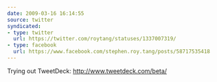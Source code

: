 ```yaml
---
date: 2009-03-16 16:14:55
source: twitter
syndicated:
- type: twitter
  url: https://twitter.com/roytang/statuses/1337007319/
- type: facebook
  url: https://www.facebook.com/stephen.roy.tang/posts/58717535418
---
```


Trying out TweetDeck: http://www.tweetdeck.com/beta/